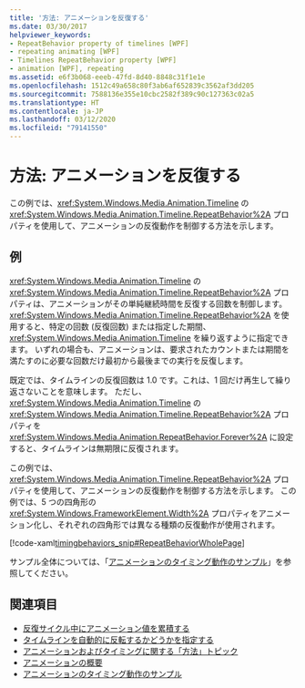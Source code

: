 ```yaml
---
title: '方法: アニメーションを反復する'
ms.date: 03/30/2017
helpviewer_keywords:
- RepeatBehavior property of timelines [WPF]
- repeating animating [WPF]
- Timelines RepeatBehavior property [WPF]
- animation [WPF], repeating
ms.assetid: e6f3b068-eeeb-47fd-8d40-8848c31f1e1e
ms.openlocfilehash: 1512c49a658c80f3ab6af652839c3562af3dd205
ms.sourcegitcommit: 7588136e355e10cbc2582f389c90c127363c02a5
ms.translationtype: HT
ms.contentlocale: ja-JP
ms.lasthandoff: 03/12/2020
ms.locfileid: "79141550"
---
```

# <a name="how-to-repeat-an-animation"></a>方法: アニメーションを反復する
この例では、<xref:System.Windows.Media.Animation.Timeline> の <xref:System.Windows.Media.Animation.Timeline.RepeatBehavior%2A> プロパティを使用して、アニメーションの反復動作を制御する方法を示します。  
  
## <a name="example"></a>例  
 <xref:System.Windows.Media.Animation.Timeline> の <xref:System.Windows.Media.Animation.Timeline.RepeatBehavior%2A> プロパティは、アニメーションがその単純継続時間を反復する回数を制御します。 <xref:System.Windows.Media.Animation.Timeline.RepeatBehavior%2A> を使用すると、特定の回数 (反復回数) または指定した期間、<xref:System.Windows.Media.Animation.Timeline> を繰り返すように指定できます。 いずれの場合も、アニメーションは、要求されたカウントまたは期間を満たすのに必要な回数だけ最初から最後までの実行を反復します。  
  
 既定では、タイムラインの反復回数は 1.0 です。これは、1 回だけ再生して繰り返さないことを意味します。 ただし、<xref:System.Windows.Media.Animation.Timeline> の <xref:System.Windows.Media.Animation.Timeline.RepeatBehavior%2A> プロパティを <xref:System.Windows.Media.Animation.RepeatBehavior.Forever%2A> に設定すると、タイムラインは無期限に反復されます。  
  
 この例では、<xref:System.Windows.Media.Animation.Timeline.RepeatBehavior%2A> プロパティを使用して、アニメーションの反復動作を制御する方法を示します。 この例では、5 つの四角形の <xref:System.Windows.FrameworkElement.Width%2A> プロパティをアニメーション化し、それぞれの四角形では異なる種類の反復動作が使用されます。  
  
 [!code-xaml[timingbehaviors_snip#RepeatBehaviorWholePage](~/samples/snippets/csharp/VS_Snippets_Wpf/timingbehaviors_snip/CSharp/RepeatBehaviorExample.xaml#repeatbehaviorwholepage)]  
  
 サンプル全体については、「[アニメーションのタイミング動作のサンプル](https://github.com/Microsoft/WPF-Samples/tree/master/Animation/AnimationTiming)」を参照してください。  
  
## <a name="see-also"></a>関連項目

- [反復サイクル中にアニメーション値を累積する](how-to-accumulate-animation-values-during-repeat-cycles.md)
- [タイムラインを自動的に反転するかどうかを指定する](how-to-specify-whether-a-timeline-automatically-reverses.md)
- [アニメーションおよびタイミングに関する「方法」トピック](animation-and-timing-how-to-topics.md)
- [アニメーションの概要](animation-overview.md)
- [アニメーションのタイミング動作のサンプル](https://github.com/Microsoft/WPF-Samples/tree/master/Animation/AnimationTiming)
